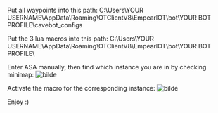 Put all waypoints into this path:
C:\Users\YOUR USERNAME\AppData\Roaming\OTClientV8\EmpearlOT\bot\YOUR BOT PROFILE\cavebot_configs

Put the 3 lua macros into this path:
C:\Users\YOUR USERNAME\AppData\Roaming\OTClientV8\EmpearlOT\bot\YOUR BOT PROFILE\

Enter ASA manually, then find which instance you are in by checking minimap:
![bilde](https://github.com/Kruttlapp/EmpearlScripts/assets/59822214/6b3a65c8-039f-4b2d-8d04-861882430f82)

Activate the macro for the corresponding instance:
![bilde](https://github.com/Kruttlapp/EmpearlScripts/assets/59822214/93293930-702e-41c7-903c-e35d062fbf19)

Enjoy :)
